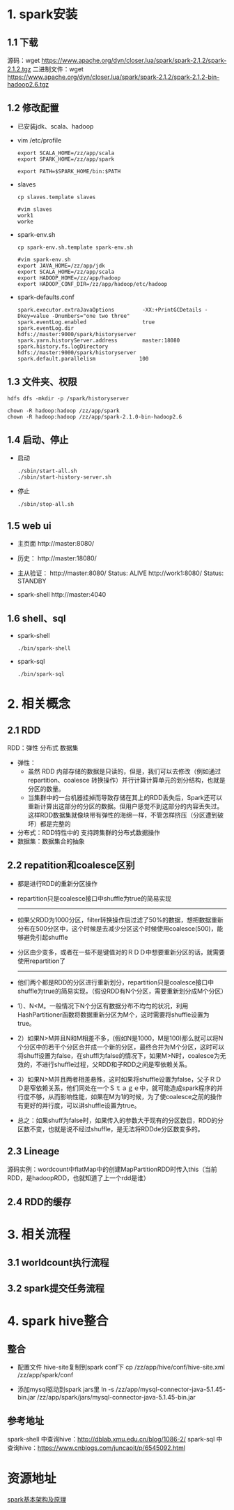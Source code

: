 # 1. spark安装

## 1.1 下载
源码：wget https://www.apache.org/dyn/closer.lua/spark/spark-2.1.2/spark-2.1.2.tgz
二进制文件：wget https://www.apache.org/dyn/closer.lua/spark/spark-2.1.2/spark-2.1.2-bin-hadoop2.6.tgz

## 1.2 修改配置
- 已安装jdk、scala、hadoop

- vim /etc/profile
  ```
  export SCALA_HOME=/zz/app/scala
  export SPARK_HOME=/zz/app/spark

  export PATH=$SPARK_HOME/bin:$PATH
  ```

- slaves
  ```
  cp slaves.template slaves
  ```
  ```
  #vim slaves
  work1
  worke
  ```

- spark-env.sh
  ```
  cp spark-env.sh.template spark-env.sh
  ```

  ```
  #vim spark-env.sh
  export JAVA_HOME=/zz/app/jdk
  export SCALA_HOME=/zz/app/scala
  export HADOOP_HOME=/zz/app/hadoop
  export HADOOP_CONF_DIR=/zz/app/hadoop/etc/hadoop
  ```

- spark-defaults.conf
  ```
  spark.executor.extraJavaOptions         -XX:+PrintGCDetails -Dkey=value -Dnumbers="one two three"
  spark.eventLog.enabled                  true
  spark.eventLog.dir                      hdfs://master:9000/spark/historyserver
  spark.yarn.historyServer.address        master:18080
  spark.history.fs.logDirectory           hdfs://master:9000/spark/historyserver
  spark.default.parallelism              100
  ```

## 1.3 文件夹、权限
```
hdfs dfs -mkdir -p /spark/historyserver

chown -R hadoop:hadoop /zz/app/spark
chown -R hadoop:hadoop /zz/app/spark-2.1.0-bin-hadoop2.6
```

## 1.4 启动、停止
- 启动
  ```
  ./sbin/start-all.sh
  ./sbin/start-history-server.sh
  ```
- 停止
  ```
  ./sbin/stop-all.sh
  ```

## 1.5 web ui
- 主页面
  http://master:8080/

- 历史：
  http://master:18080/

- 主从验证：
  http://master:8080/
    Status: ALIVE
  http://work1:8080/
    Status: STANDBY

- spark-shell
  http://master:4040

## 1.6 shell、sql
- spark-shell
  ```
  ./bin/spark-shell
  ```
- spark-sql
  ```
  ./bin/spark-sql
  ```

# 2. 相关概念
## 2.1 RDD
RDD：弹性 分布式 数据集
- 弹性：
  - 虽然 RDD 内部存储的数据是只读的，但是，我们可以去修改（例如通过 repartition、coalesce 转换操作）并行计算计算单元的划分结构，也就是分区的数量。
  - 当集群中的一台机器挂掉而导致存储在其上的RDD丢失后，Spark还可以重新计算出这部分的分区的数据。但用户感觉不到这部分的内容丢失过。这样RDD数据集就像块带有弹性的海绵一样，不管怎样挤压（分区遭到破坏）都是完整的
- 分布式：RDD特性中的 支持跨集群的分布式数据操作
- 数据集：数据集合的抽象
## 2.2 repatition和coalesce区别
- 都是进行RDD的重新分区操作
- repartition只是coalesce接口中shuffle为true的简易实现

  ------

- 如果父RDD为1000分区，filter转换操作后过滤了50%的数据，想把数据重新分布在500分区中，这个时候是去减少分区这个时候使用coalesce(500)，能够避免引起shuffle
- 分区由少变多，或者在一些不是键值对的ＲＤＤ中想要重新分区的话，就需要使用repartition了

  ------

- 他们两个都是RDD的分区进行重新划分，repartition只是coalesce接口中shuffle为true的简易实现，（假设RDD有N个分区，需要重新划分成M个分区）
- 1）、N<M。一般情况下N个分区有数据分布不均匀的状况，利用HashPartitioner函数将数据重新分区为M个，这时需要将shuffle设置为true。
- 2）如果N>M并且N和M相差不多，(假如N是1000，M是100)那么就可以将N个分区中的若干个分区合并成一个新的分区，最终合并为M个分区，这时可以将shuff设置为false，在shuffl为false的情况下，如果M>N时，coalesce为无效的，不进行shuffle过程，父RDD和子RDD之间是窄依赖关系。
- 3）如果N>M并且两者相差悬殊，这时如果将shuffle设置为false，父子ＲＤＤ是窄依赖关系，他们同处在一个Ｓｔａｇｅ中，就可能造成spark程序的并行度不够，从而影响性能，如果在M为1的时候，为了使coalesce之前的操作有更好的并行度，可以讲shuffle设置为true。
- 总之：如果shuff为false时，如果传入的参数大于现有的分区数目，RDD的分区数不变，也就是说不经过shuffle，是无法将RDDde分区数变多的。

## 2.3 Lineage
源码实例：wordcount中flatMap中的创建MapPartitionRDD时传入this（当前RDD，是hadoopRDD，也就知道了上一个rdd是谁）
## 2.4 RDD的缓存

# 3. 相关流程
## 3.1 worldcount执行流程
## 3.2 spark提交任务流程



# 4. spark hive整合
## 整合
- 配置文件
  hive-site复制到spark conf下
  cp /zz/app/hive/conf/hive-site.xml /zz/app/spark/conf

- 添加mysql驱动到spark jars里
  ln -s /zz/app/mysql-connector-java-5.1.45-bin.jar /zz/app/spark/jars/mysql-connector-java-5.1.45-bin.jar

## 参考地址
spark-shell 中查询hive：http://dblab.xmu.edu.cn/blog/1086-2/
spark-sql 中查询hive：https://www.cnblogs.com/juncaoit/p/6545092.html



# 资源地址
[spark基本架构及原理](http://www.cnblogs.com/tgzhu/p/5818374.html)
